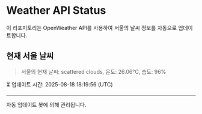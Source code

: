 
# Weather API Status

이 리포지토리는 OpenWeather API를 사용하여 서울의 날씨 정보를 자동으로 업데이트합니다.

## 현재 서울 날씨
> 서울의 현재 날씨: scattered clouds, 온도: 26.06°C, 습도: 96%

⏳ 업데이트 시간: 2025-08-18 18:19:56 (UTC)

---
자동 업데이트 봇에 의해 관리됩니다.
